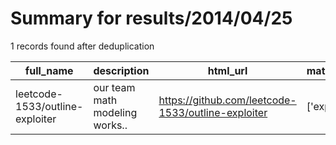 
# Summary for results/2014/04/25
    
1 records found after deduplication

| full_name | description | html_url | matched_list | matched_count | pushed_at | size | stargazers_count | language | forks_count | vul_ids |
|---------------------------------|--------------------------------|----------------------------------------------------|----------------|-----------------|---------------------------|--------|--------------------|------------|---------------|-----------|
| leetcode-1533/outline-exploiter | our team math modeling works.. | https://github.com/leetcode-1533/outline-exploiter | ['exploit'] | 1 | 2014-04-25 08:53:13+00:00 | 176 | 0 | Matlab | 0 | [] |
